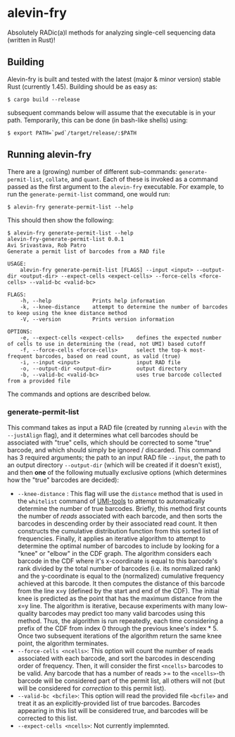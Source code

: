 # alevin-fry

Absolutely RADic(a)l methods for analyzing single-cell sequencing data (written in Rust)!

## Building

Alevin-fry is built and tested with the latest (major & minor version) stable Rust (currently 1.45).
Building should be as easy as:

```{bash}
$ cargo build --release
```

subsequent commands below will assume that the executable is in your path.  Temporarily, this can 
be done (in bash-like shells) using:

```{bash}
$ export PATH=`pwd`/target/release/:$PATH
```

## Running alevin-fry

There are a (growing) number of different sub-commands: `generate-permit-list`, `collate`, and `quant`.  Each of these
is invoked as a command passed as the first argument to the `alevin-fry` executable.  For example, to run the 
`generate-permit-list` command, one would run:

```{bash}
$ alevin-fry generate-permit-list --help
```

This should then show the following:

```{bash}
$ alevin-fry generate-permit-list --help
alevin-fry-generate-permit-list 0.0.1
Avi Srivastava, Rob Patro
Generate a permit list of barcodes from a RAD file

USAGE:
    alevin-fry generate-permit-list [FLAGS] --input <input> --output-dir <output-dir> --expect-cells <expect-cells> --force-cells <force-cells> --valid-bc <valid-bc>

FLAGS:
    -h, --help             Prints help information
    -k, --knee-distance    attempt to determine the number of barcodes to keep using the knee distance method
    -V, --version          Prints version information

OPTIONS:
    -e, --expect-cells <expect-cells>    defines the expected number of cells to use in determining the (read, not UMI) based cutoff
    -f, --force-cells <force-cells>      select the top-k most-frequent barcodes, based on read count, as valid (true)
    -i, --input <input>                  input RAD file
    -o, --output-dir <output-dir>        output directory
    -b, --valid-bc <valid-bc>            uses true barcode collected from a provided file
```

The commands and options are described below.


### generate-permit-list

This command takes as input a RAD file (created by running `alevin` with the `--justAlign` flag), and it determines what cell barcodes should
be associated with "true" cells, which should be corrected to some "true" barcode, and which should simply be ignored / discarded.  This command 
has 3 required arguments; the path to an input RAD file `--input`, the path to an output directory `--output-dir` (which will be created if it doesn't exist),
and then **one** of the following mutually exclusive options (which determines how the "true" barcodes are decided):

  * `--knee-distance` : This flag will use the `distance` method that is used in the `whitelist` command of [UMI-tools](https://github.com/CGATOxford/UMI-tools) to attempt to automatically determine the number of true barcodes.  Briefly, this method first counts the number of _reads_ associated with each barcode, and then sorts the barcodes in descending order by their associated read count.  It then constructs the cumulative distribution function from this sorted list of frequencies.  Finally, it applies an iterative algorithm to attempt to determine the optimal number of barcodes to include by looking for a "knee" or "elbow" in the CDF graph.  The algorithm considers each barcode in the CDF where it's x-coordinate is equal to this barcode's rank divided by the total number of barcodes (i.e. its normalized rank) and the y-coordinate is equal to the (normalized) cumulative frequency achieved at this barcode.  It then computes the distance of this barcode from the line x=y (defined by the start and end of the CDF).  The initial knee is predicted as the point that has the maximum distance from the x=y line.  The algorithm is iterative, because experiments with many low-quality barcodes may predict too many valid barcodes using this method.  Thus, the algorithm is run repeatedly, each time considering a prefix of the CDF from index 0 through the previous knee's index * 5.  Once two subsequent iterations of the algorithm return the same knee point, the algorithm terminates.
  * `--force-cells <ncells>`: This option will count the number of reads associated with each barcode, and sort the barcodes in descending order of frequency.  Then, it will consider the first `<ncells>` barcodes to be valid.  Any barcode that has a number of reads >= to the `<ncells>`-th barcode will be considered part of the permit list, all others will not (but will be considered for _correction_ to this permit list).
  * `--valid-bc <bcfile>`: This option will read the provided file `<bcfile>` and treat it as an explicitly-provided list of true barcodes.  Barcodes appearing in this list will be considered true, and barcodes will be corrected to this list.
  * `--expect-cells <ncells>`: Not currently implemnted.
  
  

